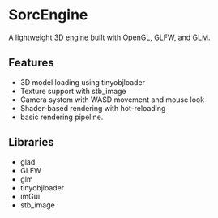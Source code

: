 # SorcEngine

A lightweight 3D engine built with OpenGL, GLFW, and GLM.

## Features

- 3D model loading using tinyobjloader
- Texture support with stb_image
- Camera system with WASD movement and mouse look
- Shader-based rendering with hot-reloading
- basic rendering pipeline.

## Libraries

- glad
- GLFW
- glm
- tinyobjloader
- imGui
- stb_image
